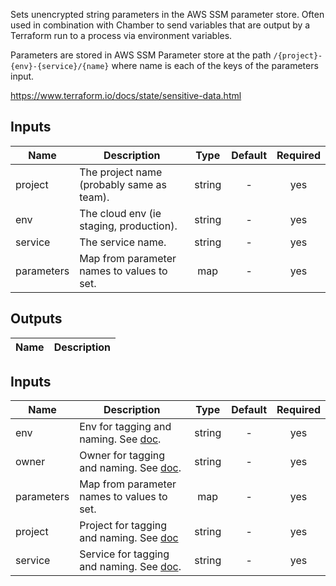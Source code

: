 Sets unencrypted string parameters in the AWS SSM parameter store. Often used in combination with Chamber
to send variables that are output by a Terraform run to a process via environment variables.

Parameters are stored in AWS SSM Parameter store at the path `/{project}-{env}-{service}/{name}` where name
is each of the keys of the parameters input.

https://www.terraform.io/docs/state/sensitive-data.html

## Inputs

| Name | Description | Type | Default | Required |
|------|-------------|:----:|:-----:|:-----:|
| project | The project name (probably same as team). | string | - | yes |
| env | The cloud env (ie staging, production). | string | - | yes |
| service | The service name. | string | - | yes |
| parameters | Map from parameter names to values to set. | map | - | yes |

## Outputs

| Name | Description |
|------|-------------|

<!-- START -->

## Inputs

| Name | Description | Type | Default | Required |
|------|-------------|:----:|:-----:|:-----:|
| env | Env for tagging and naming. See [doc](../README.md#consistent-tagging). | string | - | yes |
| owner | Owner for tagging and naming. See [doc](../README.md#consistent-tagging). | string | - | yes |
| parameters | Map from parameter names to values to set. | map | - | yes |
| project | Project for tagging and naming. See [doc](../README.md#consistent-tagging) | string | - | yes |
| service | Service for tagging and naming. See [doc](../README.md#consistent-tagging). | string | - | yes |

<!-- END -->
